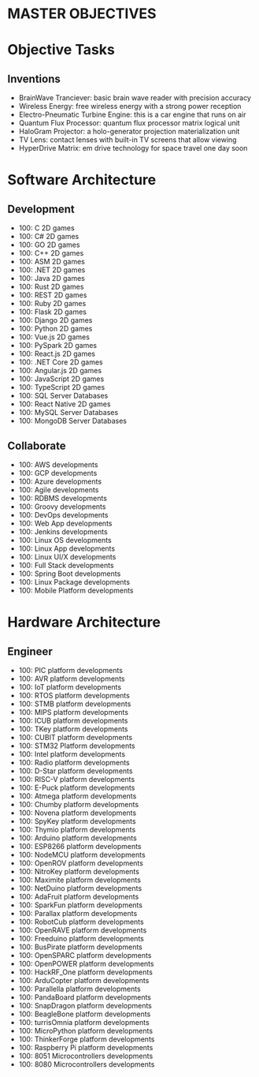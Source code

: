 # MASTER OBJECTIVES #

# Objective Tasks #

## Inventions ##

* BrainWave Tranciever: basic brain wave reader with precision accuracy
* Wireless Energy: free wireless energy with a strong power reception
* Electro-Pneumatic Turbine Engine: this is a car engine that runs on air
* Quantum Flux Processor: quantum flux processor matrix logical unit
* HaloGram Projector: a holo-generator projection materialization unit
* TV Lens: contact lenses with built-in TV screens that allow viewing
* HyperDrive Matrix: em drive technology for space travel one day soon


# Software Architecture #

## Development

* 100: C 2D games
* 100: C# 2D games
* 100: GO 2D games
* 100: C++ 2D games
* 100: ASM 2D games
* 100: .NET 2D games
* 100: Java 2D games
* 100: Rust 2D games
* 100: REST 2D games
* 100: Ruby 2D games
* 100: Flask 2D games
* 100: Django 2D games
* 100: Python 2D games
* 100: Vue.js 2D games
* 100: PySpark 2D games
* 100: React.js 2D games
* 100: .NET Core 2D games
* 100: Angular.js 2D games
* 100: JavaScript 2D games
* 100: TypeScript 2D games
* 100: SQL Server Databases
* 100: React Native 2D games
* 100: MySQL Server Databases
* 100: MongoDB Server Databases

## Collaborate

* 100: AWS developments
* 100: GCP developments
* 100: Azure developments
* 100: Agile developments
* 100: RDBMS developments
* 100: Groovy developments
* 100: DevOps developments
* 100: Web App developments
* 100: Jenkins developments
* 100: Linux OS developments
* 100: Linux App developments
* 100: Linux UI/X developments
* 100: Full Stack developments
* 100: Spring Boot developments
* 100: Linux Package developments
* 100: Mobile Platform developments


# Hardware Architecture #

## Engineer

* 100: PIC platform developments
* 100: AVR platform developments
* 100: IoT platform developments
* 100: RTOS platform developments
* 100: STMB platform developments
* 100: MIPS platform developments
* 100: ICUB platform developments
* 100: TKey platform developments
* 100: CUBIT platform developments
* 100: STM32 Platform developments
* 100: Intel platform developments
* 100: Radio platform developments
* 100: D-Star platform developments
* 100: RISC-V platform developments
* 100: E-Puck platform developments
* 100: Atmega platform developments
* 100: Chumby platform developments
* 100: Novena platform developments
* 100: SpyKey platform developments
* 100: Thymio platform developments
* 100: Arduino platform developments
* 100: ESP8266 platform developments
* 100: NodeMCU platform developments
* 100: OpenROV platform developments
* 100: NitroKey platform developments
* 100: Maximite platform developments
* 100: NetDuino platform developments
* 100: AdaFruit platform developments
* 100: SparkFun platform developments
* 100: Parallax platform developments
* 100: RobotCub platform developments
* 100: OpenRAVE platform developments
* 100: Freeduino platform developments
* 100: BusPirate platform developments
* 100: OpenSPARC platform developments
* 100: OpenPOWER platform developments
* 100: HackRF_One platform developments
* 100: ArduCopter platform developments
* 100: Parallella platform developments
* 100: PandaBoard platform developments
* 100: SnapDragon platform developments
* 100: BeagleBone platform developments
* 100: turrisOmnia platform developments
* 100: MicroPython platform developments
* 100: ThinkerForge platform developments
* 100: Raspberry Pi platform developments
* 100: 8051 Microcontrollers developments
* 100: 8080 Microcontrollers developments


